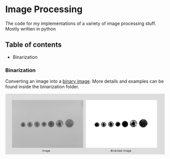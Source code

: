 # Image Processing

The code for my implementations of a variety of image processing stuff. Mostly written in python

## Table of contents

+ Binarization

### Binarization

Converting an image into a [binary image](https://en.wikipedia.org/wiki/Binary_image). More details and examples can be found
inside the binarization folder.

![binarization demo](./binarization/demo_images/coins_demo.png)